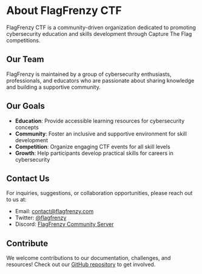 # About FlagFrenzy CTF

FlagFrenzy CTF is a community-driven organization dedicated to promoting cybersecurity education and skills development through Capture The Flag competitions.

## Our Team

FlagFrenzy is maintained by a group of cybersecurity enthusiasts, professionals, and educators who are passionate about sharing knowledge and building a supportive community.

## Our Goals

- **Education**: Provide accessible learning resources for cybersecurity concepts
- **Community**: Foster an inclusive and supportive environment for skill development
- **Competition**: Organize engaging CTF events for all skill levels
- **Growth**: Help participants develop practical skills for careers in cybersecurity

## Contact Us

For inquiries, suggestions, or collaboration opportunities, please reach out to us at:

- Email: [contact@flagfrenzy.com](mailto:contact@flagfrenzy.com)
- Twitter: [@flagfrenzy](https://twitter.com/flagfrenzy)
- Discord: [FlagFrenzy Community Server](#)

## Contribute

We welcome contributions to our documentation, challenges, and resources! Check out our [GitHub repository](https://github.com/ctf-flagfreny/ctf-flagfreny.github.io) to get involved.
